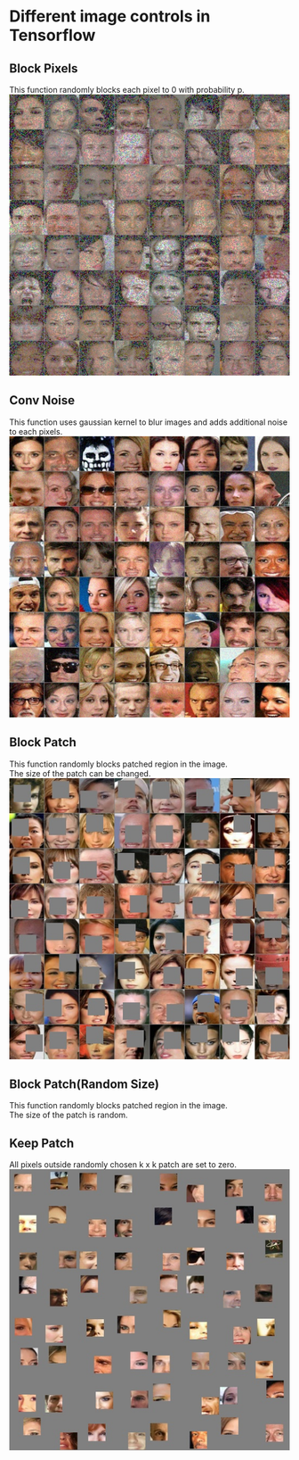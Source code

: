 # Different image controls in Tensorflow



## Block Pixels  
This function randomly blocks each pixel to 0 with probability p. 
![Alt text](images/blockpixels.jpg?raw=true "blockpixels")  

## Conv Noise
This function uses gaussian kernel to blur images and adds additional noise to each pixels.  
![Alt text](images/convnoise.jpg?raw=true "convnoise")  

## Block Patch  
This function randomly blocks patched region in the image.  
The size of the patch can be changed.  
![Alt text](images/blockpatch.jpg?raw=true "blockpatch")  

## Block Patch(Random Size)  
This function randomly blocks patched region in the image.  
The size of the patch is random.  

## Keep Patch  
All pixels outside randomly chosen k x k patch are set to zero.  
![Alt text](images/keeppatch.jpg?raw=true "keeppatch")  